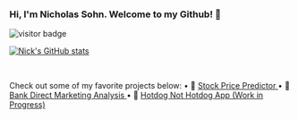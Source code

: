 ### Hi, I'm Nicholas Sohn. Welcome to my Github! :wave:

![visitor badge](https://visitor-badge.glitch.me/badge?page_id=sohnnick.visitor-badge)

[![Nick's GitHub stats](https://github-readme-stats.vercel.app/api?username=sohnnick)](https://github.com/anuraghazra/github-readme-stats)

<br>

Check out some of my favorite projects below:
• 💸 <a href='https://github.com/sohnnick/RNN-Stock-Price-Predictor'> Stock Price Predictor </a>
• 🏦 <a href='https://drive.google.com/file/d/1Rm-IV9xxzfsXOsnsmGiMTjUhAU3FgOT_/view'> Bank Direct Marketing Analysis </a>
• 🌭 <a href='https://github.com/sohnnick/Food-Image-Classifier-Hotdog-Not-Hotdog-'> Hotdog Not Hotdog App (Work in Progress) </a>
